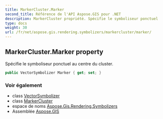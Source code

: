 ```yaml
---
title: MarkerCluster.Marker
second_title: Référence de l'API Aspose.GIS pour .NET
description: MarkerCluster propriété. Spécifie le symboliseur ponctuel au centre du cluster.
type: docs
weight: 30
url: /fr/net/aspose.gis.rendering.symbolizers/markercluster/marker/
---
```

## MarkerCluster.Marker property

Spécifie le symboliseur ponctuel au centre du cluster.

```csharp
public VectorSymbolizer Marker { get; set; }
```

### Voir également

* class [VectorSymbolizer](../../vectorsymbolizer/)
* class [MarkerCluster](../)
* espace de noms [Aspose.Gis.Rendering.Symbolizers](../../markercluster/)
* Assemblée [Aspose.GIS](../../../)


